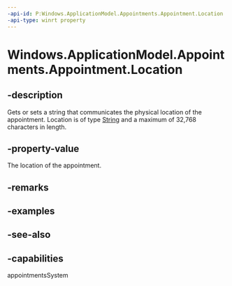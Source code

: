 ```yaml
---
-api-id: P:Windows.ApplicationModel.Appointments.Appointment.Location
-api-type: winrt property
---
```


<!-- Property syntax
public string Location { get;  set; }
-->

# Windows.ApplicationModel.Appointments.Appointment.Location

## -description
Gets or sets a string that communicates the physical location of the appointment. Location is of type [String](https://docs.microsoft.com/dotnet/api/system.string?redirectedfrom=MSDN) and a maximum of 32,768 characters in length.

## -property-value
The location of the appointment.

## -remarks

## -examples

## -see-also

## -capabilities
appointmentsSystem
